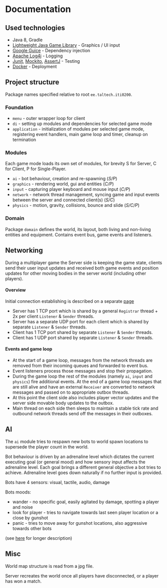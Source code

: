 # Documentation

## Used technologies

* Java 8, Gradle
* [Lightweight Java Game Library](https://www.lwjgl.org/) - Graphics / UI input
* [Google Guice](https://github.com/google/guice) - Dependency injection
* [Apache Log4j](https://logging.apache.org/log4j/2.x/) - Logging
* [Junit](https://junit.org/junit5/), [Mockito](https://site.mockito.org/), [AssertJ](https://assertj.github.io/) - Testing
* [Docker](https://www.docker.com/) - Deployment

## Project structure

Package names specified relative to root `ee.taltech.iti0200`.

### Foundation

* `menu` - outer wrapper loop for client 
* `di` - setting up modules and dependencies for selected game mode
* `application` - initialization of modules per selected game mode, registering event handlers, main game loop and timer, cleanup on termination  

### Modules

Each game mode loads its own set of modules, for brevity S for Server, C for Client, P for Single-Player.

* `ai` - bot behaviour, creation and re-spawning (_S/P_)
* `graphics` - rendering world, gui and entities (_C/P_)
* `input` - capturing player keyboard and mouse input (_C/P_)
* `network` - network thread management, syncing game and input events between the server and connected client(s) (_S/C_)
* `physics` - motion, gravity, collisions, bounce and slide (_S/C/P_)

### Domain

Package `domain` defines the world, its layout, both living and non-living entities and equipment.
Contains event bus, game events and listeners.

## Networking

During a multiplayer game the Server side is keeping the game state, clients send their user input updates and received
both game events and position updates for other moving bodies in the server world (including other players).

#### Overview

Initial connection establishing is described on a separate [page](network.md)

* Server has 1 TCP port which is shared by a general `Registrar` thread + 2x per client `Listener` & `Sender` threads.
* Server has a separate UDP port for each client which is shared by separate `Listener` & `Sender` threads.
* Client has 1 TCP port shared by separate `Listener` & `Sender` threads.
* Client has 1 UDP port shared by separate `Listener` & `Sender` threads.

#### Events and game loop

* At the start of a game loop, messages from the network threads are removed from their incoming queues and forwarded to event bus.
* Event listeners process those messages and stop their propagation.
* During the game loop the rest of the modules (namely `ai`, `input` and `physics`) fire additional events.
At the end of a game loop messages that are still alive and have an external `Receiver` are converted to network messages
and passed on to appropriate outbox threads.
* At this point the client side also includes player vector updates and the server side movable body updates to the outbox.
* Main thread on each side then sleeps to maintain a stable tick rate and outbound network threads send off the messages in their outboxes.

## AI

The `ai` module tries to respawn new bots to world spawn locations to supersede the player count in the world.

Bot behaviour is driven by an adrenaline level which dictates the current executing goal (or general mood)
and how sensory input affects the adrenaline level. Each goal brings a different general objective a bot tries
to achieve. Adrenaline level goes down naturally if no further input is provided.

Bots have 4 sensors: visual, tactile, audio, damage

Bots moods:

* wander - no specific goal, easily agitated by damage, spotting a player and noise
* look for player - tries to navigate towards last seen player location or a close by gunshot
* panic - tries to move away for gunshot locations, also aggressive towards other bots

(see [here](ai.md) for longer description)

## Misc

World map structure is read from a jpg file.
 
Server recreates the world once all players have disconnected, or a player has won a match.

